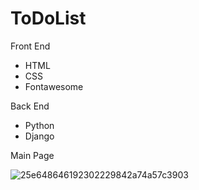 # ToDoList

Front End 

- HTML
- CSS
- Fontawesome

Back End 

- Python
- Django 

Main Page

![25e648646192302229842a74a57c3903](https://user-images.githubusercontent.com/24240227/210123009-7d3727a8-22c9-4478-a079-a761950bce00.jpg)
